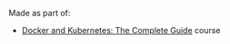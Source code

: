 Made as part of:
- [Docker and Kubernetes: The Complete Guide](https://www.udemy.com/course/docker-and-kubernetes-the-complete-guide/) course

